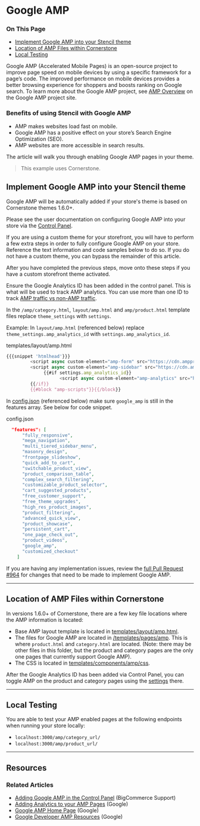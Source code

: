 <h1>Google AMP</h1>
<div class="otp" id="no-index">
	<h3> On This Page </h3>
	<ul>
    <li><a href="#google-amp_implement">Implement Google AMP into your Stencil theme</a></li>
    <li><a href="#google-amp_location-of-amp-files">Location of AMP Files within Cornerstone</a></li>
    <li><a href="#google-amp_local-testing">Local Testing</a></li>
	</ul>
</div>

Google AMP (Accelerated Mobile Pages) is an open-source project to improve page speed on mobile devices by using a specific framework for a page’s code. The improved performance on mobile devices provides a better browsing experience for shoppers and boosts ranking on Google search. To learn more about the Google AMP project, see [AMP Overview](https://www.ampproject.org/support/faqs/overview) on the Google AMP project site.

### Benefits of using Stencil with Google AMP

- AMP makes websites load fast on mobile.
- Google AMP has a positive effect on your store’s Search Engine Optimization (SEO).
- AMP websites are more accessible in search results.

The article will walk you through enabling Google AMP pages in your theme. 

<div class="HubBlock--callout">
<div class="CalloutBlock--">
<div class="HubBlock-content">
    
<!-- theme:  -->

> This example uses Cornerstone.

</div>
</div>
</div>

<a href='#google-amp_implement' aria-hidden='true' class='block-anchor'  id='google-amp_implement'><i aria-hidden='true' class='linkify icon'></i></a>

## Implement Google AMP into your Stencil theme

Google AMP will be automatically added if your store's theme is based on Cornerstone themes 1.6.0+.

Please see the user documentation on configuring Google AMP into your store via the [Control Panel](https://support.bigcommerce.com/articles/Public/Google-AMP?_ga=2.135679409.1406470381.1541441523-967431010.1523308107).

If you are using a custom theme for your storefront, you will have to perform a few extra steps in order to fully configure Google AMP on your store. Reference the text information and code samples below to do so. If you do not have a custom theme, you can bypass the remainder of this article.

After you have completed the previous steps, move onto these steps if you have a custom storefront theme activated.

Ensure the Google Analytics ID has been added in the control panel. This is what will be used to track AMP analytics. You can use more than one ID to track [AMP traffic vs non-AMP traffic](https://developers.google.com/analytics/devguides/collection/amp-analytics/#amp_vs_non-amp_traffic).

In the `/amp/category.html`, `layout/amp.html` and `amp/product.html` template files replace `theme_settings` with `settings`.

Example: In `layout/amp.html` (referenced below) replace `theme_settings.amp_analytics_id` with
`settings.amp_analytics_id`.

<div class="HubBlock-header">
    <div class="HubBlock-header-title flex items-center">
        <div class="HubBlock-header-name">templates/layout/amp.html</div>
    </div><div class="HubBlock-header-subtitle"></div>
</div>

<!--
title: "templates/layout/amp.html"
subtitle: ""
lineNumbers: true
-->

```js
{{{snippet 'htmlhead'}}}
         <script async custom-element="amp-form" src="https://cdn.ampproject.org/v0/amp-form-0.1.js"></script>
         <script async custom-element="amp-sidebar" src="https://cdn.ampproject.org/v0/amp-sidebar-0.1.js"></script>
			  {{#if settings.amp_analytics_id}}
         			<script async custom-element="amp-analytics" src="https://cdn.ampproject.org/v0/amp-analytics-0.1.js"></script>
         {{/if}}
         {{#block "amp-scripts"}}{{/block}}
```

In [config.json](https://github.com/bigcommerce/cornerstone/blob/master/config.json) (referenced below) make sure `google_amp` is still in the features array. See below for code snippet.

<div class="HubBlock-header">
    <div class="HubBlock-header-title flex items-center">
        <div class="HubBlock-header-name">config.json</div>
    </div><div class="HubBlock-header-subtitle"></div>
</div>

<!--
title: "config.json"
subtitle: ""
lineNumbers: true
-->

```json
  "features": [
      "fully_responsive",
      "mega_navigation",
      "multi_tiered_sidebar_menu",
      "masonry_design",
      "frontpage_slideshow",
      "quick_add_to_cart",
      "switchable_product_view",
      "product_comparison_table",
      "complex_search_filtering",
      "customizable_product_selector",
      "cart_suggested_products",
      "free_customer_support",
      "free_theme_upgrades",
      "high_res_product_images",
      "product_filtering",
      "advanced_quick_view",
      "product_showcase",
      "persistent_cart",
      "one_page_check_out",
      "product_videos",
      "google_amp",
      "customized_checkout"
    ]
```

If you are having any implementation issues, review the [full Pull Request #964](https://github.com/bigcommerce/cornerstone/pull/946/files) for changes that need to be made to implement Google AMP. 

---

<a href='#google-amp_location-of-amp-files' aria-hidden='true' class='block-anchor'  id='google-amp_location-of-amp-files'><i aria-hidden='true' class='linkify icon'></i></a>

## Location of AMP Files within Cornerstone


In versions 1.6.0+ of Cornerstone, there are a few key file locations where the AMP information is located:

* Base AMP layout template is located in [templates/layout/amp.html](https://github.com/bigcommerce/cornerstone/blob/master/config.json).
* The files for Google AMP are located in [/templates/pages/amp](https://github.com/bigcommerce/cornerstone/tree/master/templates/pages/amp). This is where `product.html` and `category.html` are located. (Note: there may be other files in this folder, but the product and category pages are the only one pages that currently support Google AMP).
* The CSS is located in [templates/components/amp/css](https://github.com/bigcommerce/cornerstone/tree/master/templates/components/amp/css).

After the Google Analytics ID has been added via Control Panel, you can toggle AMP on the product and category pages using the [settings](https://support.bigcommerce.com/articles/Public/Google-AMP?_ga=2.205799699.1406470381.1541441523-967431010.1523308107) there.


---

<a href='#google-amp_local-testing' aria-hidden='true' class='block-anchor'  id='google-amp_local-testing'><i aria-hidden='true' class='linkify icon'></i></a>

## Local Testing

You are able to test your AMP enabled pages at the following endpoints when running your store locally:

* `localhost:3000/amp/category_url/`
* `localhost:3000/amp/product_url/`

---

## Resources

### Related Articles

* [Adding Google AMP in the Control Panel](https://support.bigcommerce.com/articles/Public/Google-AMP?_ga=2.228533533.1406470381.1541441523-967431010.1523308107) (BigCommerce Support)
* [Adding Analytics to your AMP Pages](https://developers.google.com/analytics/devguides/collection/amp-analytics/) (Google)
* [Google AMP Home Page](https://www.ampproject.org/) (Google)
* [Google Developer AMP Resources](https://developers.google.com/amp/) (Google)

